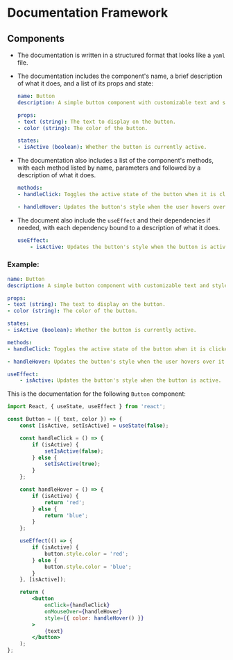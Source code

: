# Documentation Framework

## Components

- The documentation is written in a structured format that looks like a `yaml` file.

- The documentation includes the component's name, a brief description of what it does, and a list of its props and state:
    ```yaml
    name: Button
    description: A simple button component with customizable text and styles.

    props:
    - text (string): The text to display on the button.
    - color (string): The color of the button.

    states:
    - isActive (boolean): Whether the button is currently active.
    ```

- The documentation also includes a list of the component's methods, with each method listed by name, parameters and followed by a description of what it does.
    ```yaml
    methods:
    - handleClick: Toggles the active state of the button when it is clicked.

    - handleHover: Updates the button's style when the user hovers over it.
    ```

- The document also include the `useEffect` and their dependencies if needed, with each dependency bound to a description of what it does.
    ```yaml
    useEffect:
        - isActive: Updates the button's style when the button is active.
    ```

### Example:

```yaml
name: Button
description: A simple button component with customizable text and styles.

props:
- text (string): The text to display on the button.
- color (string): The color of the button.

states:
- isActive (boolean): Whether the button is currently active.

methods:
- handleClick: Toggles the active state of the button when it is clicked.

- handleHover: Updates the button's style when the user hovers over it.

useEffect:
    - isActive: Updates the button's style when the button is active.
```

This is the documentation for the following `Button` component:

```jsx
import React, { useState, useEffect } from 'react';

const Button = ({ text, color }) => {
    const [isActive, setIsActive] = useState(false);

    const handleClick = () => {
        if (isActive) {
            setIsActive(false);
        } else {
            setIsActive(true);
        }
    };

    const handleHover = () => {
        if (isActive) {
            return 'red';
        } else {
            return 'blue';
        }
    };

    useEffect(() => {
        if (isActive) {
            button.style.color = 'red';
        } else {
            button.style.color = 'blue';
        }
    }, [isActive]);

    return (
        <button
            onClick={handleClick}
            onMouseOver={handleHover}
            style={{ color: handleHover() }}
        >
            {text}
        </button>
    );
};
```